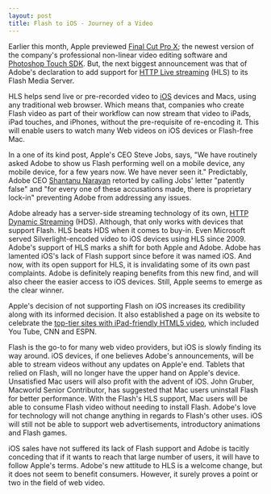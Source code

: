```yaml
---
layout: post
title: Flash to iOS - Journey of a Video
---
```


Earlier this month, Apple previewed <a href="http://www.youtube.com/watch?v=f6Cl9h7dmfM">Final Cut Pro X</a>; the newest version of the company's professional non-linear video editing software and <a href="http://www.razorianfly.com/2011/04/11/photoshop-remote-gets-demoed-video/">Photoshop Touch SDK</a>. But, the next biggest announcement was that of Adobe's declaration to add support for <a href="http://developer.apple.com/resources/http-streaming/">HTTP Live streaming</a> (HLS) to its Flash Media Server. 

HLS helps send live or pre-recorded video to <a href="http://en.wikipedia.org/wiki/IOS_(Apple)">iOS</a> devices and Macs, using any traditional web browser. Which means that, companies who create Flash video as part of their workflow can now stream that video to iPads, iPad touches, and iPhones, without the pre-requisite of re-encoding it. This will enable users to watch many Web videos on iOS devices or Flash-free Mac.

In a one of its kind post, Apple's CEO Steve Jobs, says, "We have routinely asked Adobe to show us Flash performing well on a mobile device, any mobile device, for a few years now. We have never seen it." Predictably, Adobe CEO <a href="http://www.adobe.com/aboutadobe/pressroom/executivebios/shantanunarayen.html">Shantanu Narayan</a> retorted by calling Jobs' letter "patently false" and "for every one of these accusations made, there is proprietary lock-in" preventing Adobe from addressing any issues. 

Adobe already has a server-side streaming technology of its own, <a href="http://www.adobe.com/products/httpdynamicstreaming/">HTTP Dynamic Streaming</a> (HDS). Although, that only works with devices that support Flash. HLS beats HDS when it comes to buy-in. Even Microsoft served Silverlight-encoded video to iOS devices using HLS since 2009. Adobe's support of HLS marks a shift for both Apple and Adobe. Adobe has lamented iOS's lack of Flash support since before it was named iOS. And now, with its open support for HLS, it is invalidating some of its own past complaints. Adobe is definitely reaping benefits from this new find, and will also cheer the easier access to iOS devices. Still, Apple seems to emerge as the clear winner. 

Apple's decision of not supporting Flash on iOS increases its credibility along with its informed decision. It also established a page on its website to celebrate the <a href="http://www.macworld.com/article/150214/2010/04/ipad_ready_sites.html">top-tier sites with iPad-friendly HTML5 video</a>, which included You Tube, CNN and ESPN. 

Flash is the go-to for many web video providers, but iOS is slowly finding its way around. iOS devices, if one believes Adobe's announcements, will be able to stream videos without any updates on Apple'e end. Tablets that relied on Flash, will no longer have the upper hand on Apple's device. Unsatisfied Mac users will also profit with the advent of iOS. John Gruber, Macworld Senior Contributor, has suggested that Mac users uninstall Flash for better performance. With the Flash's HLS support, Mac users will be able to consume Flash video without needing to install Flash. Adobe's love for technology will not change anything in regards to Flash's other uses. iOS will still not be able to support web advertisements, introductory animations and Flash games. 

iOS sales have not suffered its lack of Flash support and Adobe is tacitly conceding that if it wants to reach that large number of users, it will have to follow Apple's terms. Adobe's new attitude to HLS is a welcome change, but it does not seem to benefit consumers. However, it surely proves a point or two in the field of web video. 
